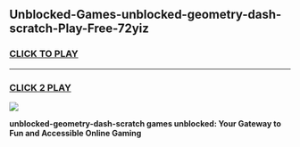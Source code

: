 
## Unblocked-Games-unblocked-geometry-dash-scratch-Play-Free-72yiz
<h3>
<a href="https://premium76.site?title=unblocked-geometry-dash-scratch&ref=10A">CLICK TO PLAY</a></h3>
<hr>

<h3>
<a href="https://premium76.site?title=unblocked-geometry-dash-scratch&ref=10A">CLICK 2 PLAY</a>
  
</h3>

<a href="https://premium76.site?title=unblocked-geometry-dash-scratch&ref=10A"><img src="https://clearcache.store/games.png"></a>


**unblocked-geometry-dash-scratch games unblocked: Your Gateway to Fun and Accessible Online Gaming**
